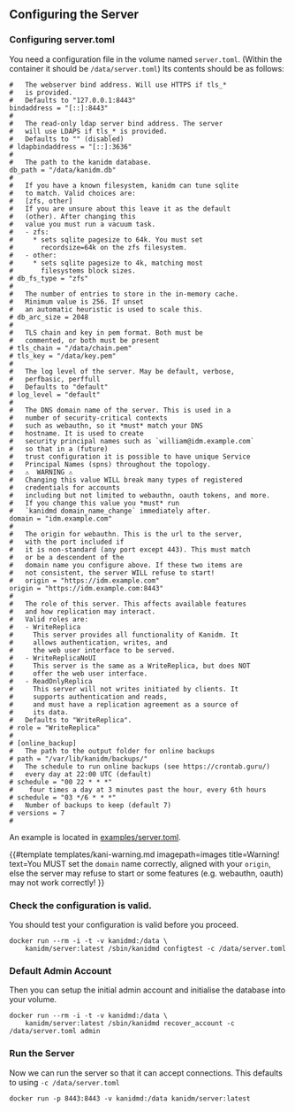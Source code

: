 ## Configuring the Server

### Configuring server.toml

You need a configuration file in the volume named `server.toml`. (Within the container it should be `/data/server.toml`) Its contents should be as follows:

    #   The webserver bind address. Will use HTTPS if tls_* 
    #   is provided.
    #   Defaults to "127.0.0.1:8443"
    bindaddress = "[::]:8443"
    #
    #   The read-only ldap server bind address. The server 
    #   will use LDAPS if tls_* is provided.
    #   Defaults to "" (disabled)
    # ldapbindaddress = "[::]:3636"
    #
    #   The path to the kanidm database.
    db_path = "/data/kanidm.db"
    #
    #   If you have a known filesystem, kanidm can tune sqlite
    #   to match. Valid choices are:
    #   [zfs, other]
    #   If you are unsure about this leave it as the default 
    #   (other). After changing this
    #   value you must run a vacuum task.
    #   - zfs:
    #     * sets sqlite pagesize to 64k. You must set 
    #       recordsize=64k on the zfs filesystem.
    #   - other:
    #     * sets sqlite pagesize to 4k, matching most 
    #       filesystems block sizes.
    # db_fs_type = "zfs"
    #
    #   The number of entries to store in the in-memory cache. 
    #   Minimum value is 256. If unset
    #   an automatic heuristic is used to scale this.
    # db_arc_size = 2048
    #
    #   TLS chain and key in pem format. Both must be 
    #   commented, or both must be present
    # tls_chain = "/data/chain.pem"
    # tls_key = "/data/key.pem"
    #
    #   The log level of the server. May be default, verbose,
    #   perfbasic, perffull
    #   Defaults to "default"
    # log_level = "default"
    #
    #   The DNS domain name of the server. This is used in a 
    #   number of security-critical contexts
    #   such as webauthn, so it *must* match your DNS 
    #   hostname. It is used to create
    #   security principal names such as `william@idm.example.com`
    #   so that in a (future)
    #   trust configuration it is possible to have unique Service
    #   Principal Names (spns) throughout the topology.
    #   ⚠️  WARNING ⚠️
    #   Changing this value WILL break many types of registered 
    #   credentials for accounts
    #   including but not limited to webauthn, oauth tokens, and more.
    #   If you change this value you *must* run 
    #   `kanidmd domain_name_change` immediately after.
    domain = "idm.example.com"
    #
    #   The origin for webauthn. This is the url to the server, 
    #   with the port included if
    #   it is non-standard (any port except 443). This must match 
    #   or be a descendent of the
    #   domain name you configure above. If these two items are 
    #   not consistent, the server WILL refuse to start!
    #   origin = "https://idm.example.com"
    origin = "https://idm.example.com:8443"
    #
    #   The role of this server. This affects available features  
    #   and how replication may interact.
    #   Valid roles are:
    #   - WriteReplica
    #     This server provides all functionality of Kanidm. It 
    #     allows authentication, writes, and
    #     the web user interface to be served.
    #   - WriteReplicaNoUI
    #     This server is the same as a WriteReplica, but does NOT 
    #     offer the web user interface.
    #   - ReadOnlyReplica
    #     This server will not writes initiated by clients. It 
    #     supports authentication and reads,
    #     and must have a replication agreement as a source of 
    #     its data.
    #   Defaults to "WriteReplica".
    # role = "WriteReplica"
    #
    # [online_backup]
    #   The path to the output folder for online backups
    # path = "/var/lib/kanidm/backups/"
    #   The schedule to run online backups (see https://crontab.guru/)
    #   every day at 22:00 UTC (default)
    # schedule = "00 22 * * *"
    #    four times a day at 3 minutes past the hour, every 6th hours
    # schedule = "03 */6 * * *"
    #   Number of backups to keep (default 7)
    # versions = 7
    #


An example is located in [examples/server.toml](https://github.com/kanidm/kanidm/blob/master/examples/server.toml).

{{#template
    templates/kani-warning.md
    imagepath=images
    title=Warning!
    text=You MUST set the `domain` name correctly, aligned with your `origin`, else the server may refuse to start or some features (e.g. webauthn, oauth) may not work correctly!
}}

### Check the configuration is valid.

You should test your configuration is valid before you proceed.

    docker run --rm -i -t -v kanidmd:/data \
        kanidm/server:latest /sbin/kanidmd configtest -c /data/server.toml

### Default Admin Account

Then you can setup the initial admin account and initialise the database into your volume.

    docker run --rm -i -t -v kanidmd:/data \
        kanidm/server:latest /sbin/kanidmd recover_account -c /data/server.toml admin

### Run the Server

Now we can run the server so that it can accept connections. This defaults to using `-c /data/server.toml`

    docker run -p 8443:8443 -v kanidmd:/data kanidm/server:latest

